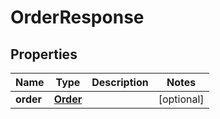 
# OrderResponse

## Properties
Name | Type | Description | Notes
------------ | ------------- | ------------- | -------------
**order** | [**Order**](Order.md) |  |  [optional]



